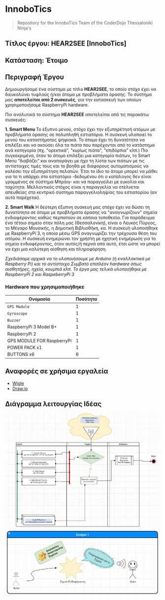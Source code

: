 # InnoboTics

> Repository for the InnoboTics Team of the CoderDojo Thessaloniki Ninja's
## Τίτλος έργου: HEAR2SEE [InnoboTics]
## Κατάσταση: Έτοιμο

## Περιγραφή Έργου

Δημιουργήσαμε ένα σύστημα με τίτλο **HEAR2SEE**, το οποίο στόχο έχει να διευκολύνει τυφλούς ή/και άτομα με προβλήματα όρασης. Το σύστημα μας **αποτελείται από 2 συσκευές**, για την κατασκευή των οποίων χρησιμοποιήσαμε RaspberryPi hardware. 

Πιο αναλυτικά το σύστημα **HEAR2SEE** αποτελείται από τις παρακάτω συσκευές: 

**1. Smart Menu** Το έξυπνο μενού, στόχο έχει την εξυπηρέτησή ατόμων με προβλήματα όρασης σε πολυπληθή εστιατόρια. Η συσκευή υλοποιεί το μενού του καταστήματος ψηφιακά. Το άτομο έχει τη δυνατότητα να επιλέξει και να ακούσει όλα τα πιάτα που παρέχονται από το κατάστημα ανά κατηγορία (πχ. "ορεκτικά", "κυρίως πιάτα", "επιδόρπια" κλπ.) Πιο συγκεκριμένα, όταν το άτομο επιλέξει μια κατηγορία πιάτων, το Smart Menu “διαβάζει” και αναπαράγει με ήχο τη λίστα των πιάτων με τις αντίστοιχες τιμές τους και το βοηθά με διάφορους αυτοματισμούς να καλέσει την εξυπηρέτηση πελατών. Έτσι το ίδιο το άτομο μπορεί να μάθει για το τι υπάρχει στο εστιατόριο -δεδομένου ότι ο κατάλογος δεν είναι γραμμένος σε σύστημα Μπράιγ- και να παραγγείλει με ευκολία και ταχύτητα. Μελλοντικός στόχος είναι η παραγγελία να στέλνεται απευθείας στο κεντρικό σύστημα παραγγελιοληψίας του εστιατορίου (αν αυτό παρέχεται).

**2. Smart Walk** Η δεύτερη έξυπνη συσκευή μας στόχο έχει να δώσει τη δυνατότητα σε  άτομα με προβλήματα όρασης να "αναγνωρίζουν" σημεία ενδιαφέροντος καθώς περπατούν σε κάποια τοποθεσία. Για παράδειγμα ένα τέτοιο σημείο στην πόλη μας (Θεσσαλονίκη), είναι ο Λευκός Πύργος, το Μέγαρο Μουσικής, η Δημοτική Βιβλιοθήκη, κα. Η συσκευή υλοποιήθηκε με RaspberryPi 3, η οποία μέσω GPS αναγνωρίζει την τρέχουσα θέση του ατόμου. Η συσκευή ενημερώνει τον χρήστη με ηχητική ενημέρωση για το σημείο ενδιαφέροντος, όταν αυτός/ή περνά από αυτό, έτσι ώστε να μπορεί να έχει μια καλύτερη αίσθηση και πληροφόρηση. 

*Σχεδιάσαμε αρχικά να το υλοποιήσουμε με Arduino (ή εναλλακτικά με Raspberry Pi) και το αντίστοιχο Συμβατό επιπλέον hardware όπως αισθητήρες, ηχεία, κουμπιά κλπ. 
Το έργο μας τελικά υλοποιήθηκε με RaspberryPi 2 και RaspeberryPi 3*


### Hardware που χρησιμοποιήθηκε

|Ονομασία			|Ποσότητα			|
|-------------------------------|-------------------------------|
|`GPS Module`            |1              |
|`Gyroscope`|1  |
|`Buzzer`|1  |
| RaspberryPi 3 Model B+ | 1 |
| RaspberryPi 2 |1   |
| GPS MODULE FOR RaspberryPi | 1 |
| POWER PACK x1 | 1 |
| BUTTONS x6 | 6 |


## Αναφορές σε χρήσιμα εργαλεία

 - [Wigle](https://wigle.net)
 - [Draw.io](https://draw.io)


## Διάγραμμα λειτουργίας Ιδέας
![Screenshot](Diagram_1.JPG)
![Screenshot](Diagram_2.JPG)


